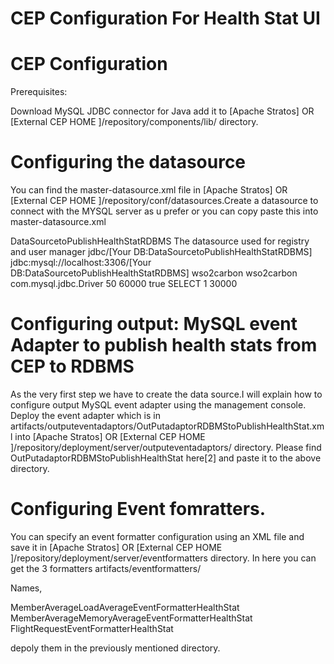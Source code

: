 CEP Configuration For Health Stat UI
====================================


CEP Configuration
=================

Prerequisites:

Download MySQL JDBC connector for Java add it to [Apache Stratos] OR
[External CEP HOME ]/repository/components/lib/ directory.

Configuring the datasource
==========================

You can find the master-datasource.xml file in [Apache Stratos] OR
[External CEP HOME ]/repository/conf/datasources.Create a datasource to connect with the
MYSQL server as u prefer or you can copy paste this into master-datasource.xml

<datasource>
   <name>DataSourcetoPublishHealthStatRDBMS</name>
   <description>The datasource used for registry and user manager</description>
   <jndiConfig>
      <name>jdbc/[Your DB:DataSourcetoPublishHealthStatRDBMS]</name>
   </jndiConfig>
   <definition type="RDBMS">
    <configuration>
      <url>jdbc:mysql://localhost:3306/[Your DB:DataSourcetoPublishHealthStatRDBMS]</url>
      <username>wso2carbon</username>
      <password>wso2carbon</password>
      <driverClassName>com.mysql.jdbc.Driver</driverClassName>
      <maxActive>50</maxActive>
      <maxWait>60000</maxWait>
      <testOnBorrow>true</testOnBorrow>
      <validationQuery>SELECT 1</validationQuery>
      <validationInterval>30000</validationInterval>
    </configuration>
   </definition>
</datasource>

Configuring output: MySQL event Adapter to publish health stats from CEP to RDBMS
=================================================================================

As the very first step we have to create the data source.I will explain how to configure output
MySQL event adapter using the management console. Deploy the event adapter which is in
artifacts/outputeventadaptors/OutPutadaptorRDBMStoPublishHealthStat.xml into
[Apache Stratos] OR [External CEP HOME ]/repository/deployment/server/outputeventadaptors/ directory.
Please find OutPutadaptorRDBMStoPublishHealthStat here[2] and paste it to the above directory.

Configuring Event fomratters.
=============================

You can specify an event formatter configuration using an XML file and save it in
[Apache Stratos] OR [External CEP HOME ]/repository/deployment/server/eventformatters directory.
In here you can get the 3 formatters artifacts/eventformatters/

Names,

MemberAverageLoadAverageEventFormatterHealthStat
MemberAverageMemoryAverageEventFormatterHealthStat
FlightRequestEventFormatterHealthStat

depoly them in the previously mentioned directory.